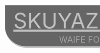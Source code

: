 <div style="position:relative;width:1269px;height:670px;background:url('bg.jpg') no-repeat;background-size:100% auto;">
    <div style="position: absolute;left: 50%;top: 50%;transform: translate(-50%, -50%);background: rgba(0,0,0,.6);padding: 0.4em 2em;border-top-right-radius: 5em;border-bottom-left-radius: 5em;border-bottom: 5px solid rgba(255,255,255,.6);">
        <span style="font-size: 5em; line-height: 90px; text-decoration: underline; color: rgba(255,255,255,.6);">SKUYAZLU</span><br>
        <span style="float: right; font-size: 2em; color: rgba(255,255,255,.4);">WAIFE FOREVER</span>
    </div>
</div>